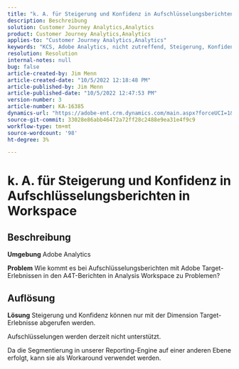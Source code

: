 ```yaml
---
title: "k. A. für Steigerung und Konfidenz in Aufschlüsselungsberichten in Workspace"
description: Beschreibung
solution: Customer Journey Analytics,Analytics
product: Customer Journey Analytics,Analytics
applies-to: "Customer Journey Analytics,Analytics"
keywords: "KCS, Adobe Analytics, nicht zutreffend, Steigerung, Konfidenz, Aufschlüsselungsberichte, Workspace, FAQ"
resolution: Resolution
internal-notes: null
bug: false
article-created-by: Jim Menn
article-created-date: "10/5/2022 12:18:48 PM"
article-published-by: Jim Menn
article-published-date: "10/5/2022 12:47:53 PM"
version-number: 3
article-number: KA-16385
dynamics-url: "https://adobe-ent.crm.dynamics.com/main.aspx?forceUCI=1&pagetype=entityrecord&etn=knowledgearticle&id=49ac8ed8-a744-ed11-bba1-000d3a3064b8"
source-git-commit: 33028e86abb46472a72ff28c2488e9ea31e4f9c9
workflow-type: tm+mt
source-wordcount: '98'
ht-degree: 3%

---
```


# k. A. für Steigerung und Konfidenz in Aufschlüsselungsberichten in Workspace

## Beschreibung


<b>Umgebung</b>
Adobe Analytics

<b>Problem</b>
Wie kommt es bei Aufschlüsselungsberichten mit Adobe Target-Erlebnissen in den A4T-Berichten in Analysis Workspace zu Problemen?


## Auflösung


<b>Lösung</b>
Steigerung und Konfidenz können nur mit der Dimension Target-Erlebnisse abgerufen werden.

Aufschlüsselungen werden derzeit nicht unterstützt.

Da die Segmentierung in unserer Reporting-Engine auf einer anderen Ebene erfolgt, kann sie als Workaround verwendet werden.


